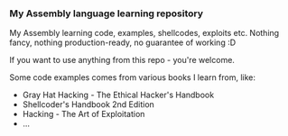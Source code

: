 ### My Assembly language learning repository 

My Assembly learning code, examples, shellcodes, exploits etc.
Nothing fancy, nothing production-ready, no guarantee of working :D

If you want to use anything from this repo - you're welcome.

Some code examples comes from various books I learn from, like:

- Gray Hat Hacking - The Ethical Hacker's Handbook
- Shellcoder's Handbook 2nd Edition
- Hacking - The Art of Exploitation
- ...

